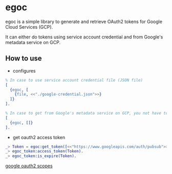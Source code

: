 egoc
=====

egoc is a simple library to generate and retrieve OAuth2 tokens for Google Cloud Services (GCP).

It can either do tokens using service account credential and from Google's metadata service on GCP.

## How to use

- configures
```erlang
% In case to use service account credential file (JSON file)
[
  {egoc, [
    {file, <<"./google-credential.json">>}
  ]}
].

% In case to get from Google's metadata service on GCP, you not have to set anything.
[
  {egoc, []}
].

```

- get oauth2 access token
```erlang
_> Token = egoc:get_token([<<"https://www.googleapis.com/auth/pubsub">>]).
_> egoc_token:access_token(Token).
_> egoc_token:is_expire(Token).
```

[google oauth2 scopes](https://developers.google.com/identity/protocols/oauth2/scopes)
